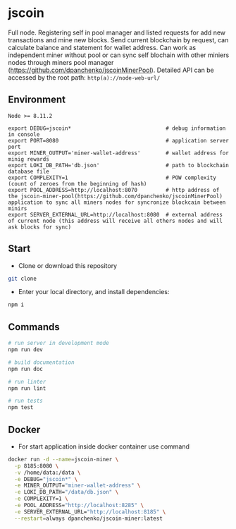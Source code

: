 # jscoin

Full node. Registering self in pool manager and listed requests for add new transactions and mine new blocks. Send current blockchain by request, can calculate balance and statement for wallet address. Can work as independent miner without pool or can sync self blochain with other miniers nodes through miners pool manager (https://github.com/dpanchenko/jscoinMinerPool). Detailed API can be accessed by the root path: `http(a)://node-web-url/`

## Environment

`Node >= 8.11.2`

```
export DEBUG=jscoin*                              # debug information in console
export PORT=8080                                  # application server port
export MINER_OUTPUT='miner-wallet-address'        # wallet address for minig rewards
export LOKI_DB_PATH='db.json'                     # path to blockchain database file
export COMPLEXITY=1                               # POW complexity (count of zeroes from the beginning of hash)
export POOL_ADDRESS=http://localhost:8070         # http address of the jscoin-miner-pool(https://github.com/dpanchenko/jscoinMinerPool) application to sync all miners nodes for syncronize blockcain between minirs
export SERVER_EXTERNAL_URL=http://localhost:8080  # external address of current node (this address will receive all others nodes and will ask blocks for sync)
```

## Start

 - Clone or download this repository
``` bash
git clone
```

 - Enter your local directory, and install dependencies:

``` bash
npm i
```

## Commands

``` bash
# run server in development mode
npm run dev
```

``` bash
# build documentation
npm run doc
```

``` bash
# run linter
npm run lint
```

``` bash
# run tests
npm test
```

## Docker

 - For start application inside docker container use command
``` bash
docker run -d --name=jscoin-miner \
  -p 8185:8080 \
  -v /home/data:/data \
  -e DEBUG="jscoin*" \
  -e MINER_OUTPUT="miner-wallet-address" \
  -e LOKI_DB_PATH="/data/db.json" \
  -e COMPLEXITY=1 \
  -e POOL_ADDRESS="http://localhost:8285" \
  -e SERVER_EXTERNAL_URL="http://localhost:8185" \
  --restart=always dpanchenko/jscoin-miner:latest
```


